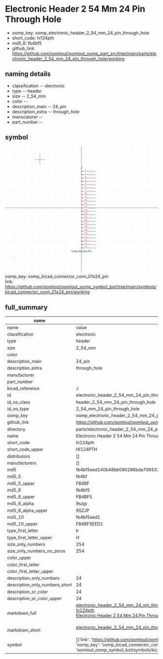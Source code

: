 # Electronic Header 2 54 Mm 24 Pin Through Hole

  
* oomp_key: oomp_electronic_header_2_54_mm_24_pin_through_hole 
* short_code: hi124pth
* md5_6: fb4bf5  
* github_link: https://github.com/oomlout/oomlout_oomp_part_src/tree/main/parts/electronic_header_2_54_mm_24_pin_through_hole/working  
## naming details
* classification -- electronic
* type -- header
* size -- 2_54_mm
* color -- 
* description_main -- 24_pin
* description_extra -- through_hole
* manucaturer -- 
* part_number -- 



## symbol

![](symbol/0/working/working_600.png)  
oomp_key: oomp_kicad_connector_conn_01x24_pin  
link: https://github.com/oomlout/oomlout_oomp_symbol_bot/tree/main/symbols/kicad_connector_conn_01x24_pin/working  


## full_summary
| name | value | 
| --- | --- | 
| name | value | 
| classification | electronic | 
| type | header | 
| size | 2_54_mm | 
| color |  | 
| description_main | 24_pin | 
| description_extra | through_hole | 
| manufacturer |  | 
| part_number |  | 
| kicad_reference | J | 
| id | electronic_header_2_54_mm_24_pin_through_hole | 
| id_no_class | header_2_54_mm_24_pin_through_hole | 
| id_no_type | 2_54_mm_24_pin_through_hole | 
| oomp_key | oomp_electronic_header_2_54_mm_24_pin_through_hole | 
| github_link | https://github.com/oomlout/oomlout_oomp_part_src/tree/main/parts/electronic_header_2_54_mm_24_pin_through_hole/working | 
| directory | parts/electronic_header_2_54_mm_24_pin_through_hole | 
| name | Electronic Header 2 54 Mm 24 Pin Through Hole | 
| short_code | hi124pth | 
| short_code_upper | HI124PTH | 
| distributors | [] | 
| manufacturers | [] | 
| md5 | fb4bf5eed140b48bb090286bda706531 | 
| md5_5 | fb4bf | 
| md5_5_upper | FB4BF | 
| md5_6 | fb4bf5 | 
| md5_6_upper | FB4BF5 | 
| md5_6_alpha | 9szjp | 
| md5_6_alpha_upper | 9SZJP | 
| md5_10 | fb4bf5eed1 | 
| md5_10_upper | FB4BF5EED1 | 
| type_first_letter | h | 
| type_first_letter_upper | H | 
| size_only_numbers | 254 | 
| size_only_numbers_no_zeros | 254 | 
| color_upper |  | 
| color_first_letter |  | 
| color_first_letter_upper |  | 
| description_only_numbers | 24 | 
| description_only_numbers_short | 24 | 
| description_or_color | 24 | 
| description_or_color_upper | 24 | 
| markdown_full | [electronic_header_2_54_mm_24_pin_through_hole](https://github.com/oomlout/oomlout_oomp_part_src/tree/main/parts/electronic_header_2_54_mm_24_pin_through_hole/working)<br>[hi124pth](https://github.com/oomlout/oomlout_oomp_part_src/tree/main/parts/electronic_header_2_54_mm_24_pin_through_hole/working)<br>[Electronic Header 2 54 Mm 24 Pin Through Hole](https://github.com/oomlout/oomlout_oomp_part_src/tree/main/parts/electronic_header_2_54_mm_24_pin_through_hole/working)<br><br> | 
| markdown_short | [electronic_header_2_54_mm_24_pin_through_hole](https://github.com/oomlout/oomlout_oomp_part_src/tree/main/parts/electronic_header_2_54_mm_24_pin_through_hole/working)<br><br> | 
| symbol | [{'link': 'https://github.com/oomlout/oomlout_oomp_symbol_bot/tree/main/symbols/kicad_connector_conn_01x24_pin', 'oomp_key': 'oomp_kicad_connector_conn_01x24_pin', 'directory': 'oomlout_oomp_symbol_bot/symbols/kicad_connector_conn_01x24_pin//working/working.kicad_sym'}] | 
